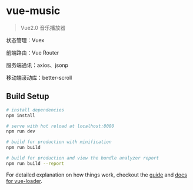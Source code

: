 # vue-music

> Vue2.0 音乐播放器
> 

状态管理：Vuex

前端路由：Vue Router

服务端通讯：axios、jsonp

移动端滚动库：better-scroll

## Build Setup

``` bash
# install dependencies
npm install

# serve with hot reload at localhost:8080
npm run dev

# build for production with minification
npm run build

# build for production and view the bundle analyzer report
npm run build --report
```

For detailed explanation on how things work, checkout the [guide](http://vuejs-templates.github.io/webpack/) and [docs for vue-loader](http://vuejs.github.io/vue-loader).
